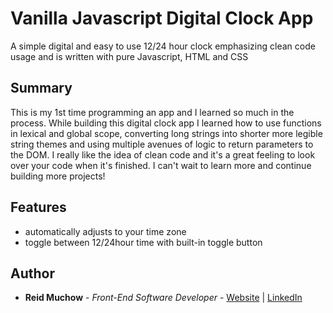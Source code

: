 # Vanilla Javascript Digital Clock App

A simple digital and easy to use 12/24 hour clock emphasizing clean code usage and is written with pure Javascript, HTML and CSS

## Summary

This is my 1st time programming an app and I learned so much in the process.  While building this digital clock app I learned how to use functions in lexical and global scope, converting long strings into shorter more legible string themes and using multiple avenues of logic to return parameters to the DOM.  I really like the idea of clean code and it's a great feeling to look over your code when it's finished.  I can't wait to learn more and continue building more projects!

## Features

- automatically adjusts to your time zone
- toggle between 12/24hour time with built-in toggle button

## Author 

* **Reid Muchow** - *Front-End Software Developer* - [Website](https://www.reidmuchow.com) | [LinkedIn](https://www.linkedin.com/in/reidmuchow/)





